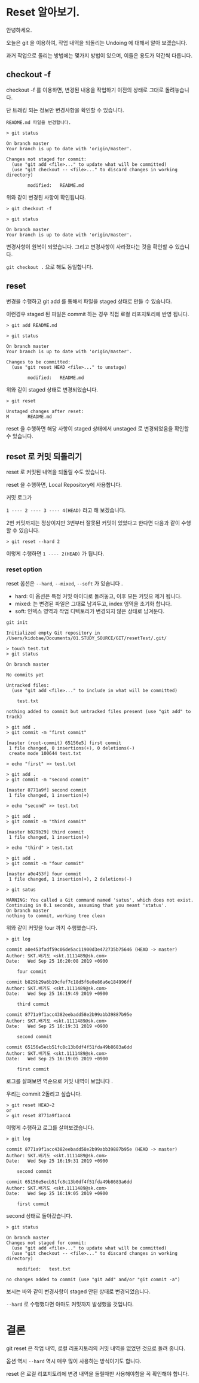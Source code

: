 # Reset 알아보기.

안녕하세요.

오늘은 git 을 이용하여, 작업 내역을 되돌리는 Undoing 에 대해서 알아 보겠습니다.

과거 작업으로 돌리는 방법에는 몇가지 방법이 있으며, 이들은 용도가 약간씩 다릅니다.

## checkout -f

checkout -f 를 이용하면, 변경된 내용을 작업하기 이전의 상태로 그대로 돌려놓습니다.

단 트래킹 되는 정보만 변경사항을 확인할 수 있습니다.

```
README.md 파일을 변경합니다.

> git status

On branch master
Your branch is up to date with 'origin/master'.

Changes not staged for commit:
  (use "git add <file>..." to update what will be committed)
  (use "git checkout -- <file>..." to discard changes in working directory)

        modified:   README.md
```

위와 같이 변경된 사항이 확인됩니다.

```
> git checkout -f

> git status

On branch master
Your branch is up to date with 'origin/master'.

```

변경사항이 원복이 되었습니다. 그리고 변경사항이 사라졌다는 것을 확인할 수 있습니다.

`git checkout .` 으로 해도 동일합니다.

## reset

변경을 수행하고 git add 를 통해서 파일을 staged 상태로 만들 수 있습니다.

이런경우 staged 된 파일은 commit 하는 경우 직접 로컬 리포지토리에 반영 됩니다.

```
> git add README.md

> git status

On branch master
Your branch is up to date with 'origin/master'.

Changes to be committed:
  (use "git reset HEAD <file>..." to unstage)

        modified:   README.md
```

위와 깉이 staged 상태로 변경되었습니다.

```
> git reset

Unstaged changes after reset:
M       README.md

```

reset 을 수행하면 해당 사항이 staged 상태에서 unstaged 로 변경되었음을 확인할 수 있습니다.

## reset 로 커밋 되돌리기

reset 로 커밋된 내역을 되돌릴 수도 있습니다.

reset 을 수행하면, Local Repository에 사용합니다.

커밋 로그가

`1 ---- 2 ---- 3 ---- 4(HEAD)` 라고 해 보겠습니다.

2번 커밋까지는 정상이지만 3번부터 잘못된 커밋이 있었다고 한다면 다음과 같이 수행할 수 있습니다.

```
> git reset --hard 2
```

이렇게 수행하면 `1 ---- 2(HEAD)` 가 됩니다.

### reset option

reset 옵션은 `--hard`, `--mixed`, `--soft` 가 있습니다 .

-   hard: 이 옵션은 특정 커밋 아이디로 돌려놓고, 이후 모든 커밋으 제거 됩니다.
-   mixed: 는 변경된 파일은 그대로 남겨두고, index 영역을 초기화 합니다.
-   soft: 인덱스 영역과 작업 디텍토리가 변경되지 않은 상태로 남겨둔다.

```
git init

Initialized empty Git repository in /Users/kidobae/Documents/01.STUDY_SOURCE/GIT/resetTest/.git/

> touch test.txt
> git status

On branch master

No commits yet

Untracked files:
  (use "git add <file>..." to include in what will be committed)

	test.txt

nothing added to commit but untracked files present (use "git add" to track)

> git add .
> git commit -m "first commit"

[master (root-commit) 65156e5] first commit
 1 file changed, 0 insertions(+), 0 deletions(-)
 create mode 100644 test.txt

> echo "first" >> test.txt

> git add .
> git commit -m "second commit"

[master 8771a9f] second commit
 1 file changed, 1 insertion(+)

> echo "second" >> test.txt

> git add .
> git commit -m "third commit"

[master b829b29] third commit
 1 file changed, 1 insertion(+)

> echo "third" > test.txt

> git add .
> git commit -m "four commit"

[master a0e453f] four commit
 1 file changed, 1 insertion(+), 2 deletions(-)

> git satus

WARNING: You called a Git command named 'satus', which does not exist.
Continuing in 0.1 seconds, assuming that you meant 'status'.
On branch master
nothing to commit, working tree clean
```

위와 같이 커밋을 four 까지 수행했습니다.

```
> git log

commit a0e453fadf59c06de5ac11900d3e472735b75646 (HEAD -> master)
Author: SKT.배기도 <skt.1111489@sk.com>
Date:   Wed Sep 25 16:20:08 2019 +0900

    four commit

commit b829b29a6b19cfef7c18d5f6e0e86a6e184996ff
Author: SKT.배기도 <skt.1111489@sk.com>
Date:   Wed Sep 25 16:19:49 2019 +0900

    third commit

commit 8771a9f1acc4382eebadd58e2b99abb39887b95e
Author: SKT.배기도 <skt.1111489@sk.com>
Date:   Wed Sep 25 16:19:31 2019 +0900

    second commit

commit 65156e5ecb51fc8c13b0df4f51fda49b8683a6dd
Author: SKT.배기도 <skt.1111489@sk.com>
Date:   Wed Sep 25 16:19:05 2019 +0900

    first commit
```

로그를 살펴보면 역순으로 커밋 내역이 보입니다 .

우리는 commit 2돌리고 싶습니다.

```
> git reset HEAD~2
or
> git reset 8771a9f1acc4
```

이렇게 수행하고 로그를 살펴보겠습니다.

```
> git log

commit 8771a9f1acc4382eebadd58e2b99abb39887b95e (HEAD -> master)
Author: SKT.배기도 <skt.1111489@sk.com>
Date:   Wed Sep 25 16:19:31 2019 +0900

    second commit

commit 65156e5ecb51fc8c13b0df4f51fda49b8683a6dd
Author: SKT.배기도 <skt.1111489@sk.com>
Date:   Wed Sep 25 16:19:05 2019 +0900

    first commit
```

second 상태로 돌아갔습니다.

```
> git status

On branch master
Changes not staged for commit:
  (use "git add <file>..." to update what will be committed)
  (use "git checkout -- <file>..." to discard changes in working directory)

	modified:   test.txt

no changes added to commit (use "git add" and/or "git commit -a")
```

보시는 바와 같이 변경사항이 staged 안된 상태로 변경되었습니다.

`--hard` 로 수행했다면 아마도 커밋까지 발생했을 것입니다.

# 결론

git reset 은 작업 내역, 로컬 리포지토리의 커밋 내역을 없었던 것으로 돌려 줍니다.

옵션 역시 `--hard` 역시 매우 많이 사용하는 방식이기도 합니다.

reset 은 로컬 리포지토리에 변경 내역을 돌릴때만 사용해야함을 꼭 확인해야 합니다.
